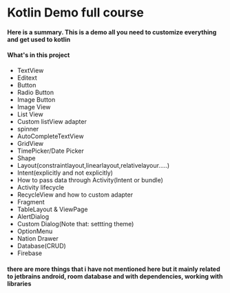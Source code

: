 # Kotlin Demo full course
#### Here is a summary. This is a demo all you need to customize everything and get used to kotlin
#### What's in this project
- TextView
- Editext
- Button
- Radio Button
- Image Button
- Image View
- List View
- Custom listView adapter
- spinner
- AutoCompleteTextView
- GridView
- TimePicker/Date Picker
- Shape
- Layout(constraintlayout,linearlayout,relativelayour.....)
- Intent(explicitly and not explicitly)
- How to pass data through Activity(Intent or bundle)
- Activity lifecycle
- RecycleView and how to custom adapter
- Fragment
- TableLayout & ViewPage
- AlertDialog
- Custom Dialog(Note that: settting theme)
- OptionMenu
- Nation Drawer
- Database(CRUD)
- Firebase
#### there are more things that i have not mentioned here but it mainly related to jetbrains android, room database and with dependencies, working with libraries
